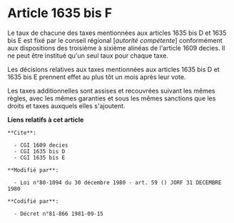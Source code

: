 # Article 1635 bis F

Le taux de chacune des taxes mentionnées aux articles 1635 bis D et 1635 bis E est fixé par le conseil régional [*autorité
compétente*] conformément aux dispositions des troisième à sixième alinéas de l'article 1609 decies. Il ne peut être institué
qu'un seul taux pour chaque taxe.

Les décisions relatives aux taxes mentionnées aux articles 1635 bis D et 1635 bis E prennent effet au plus tôt un mois après
leur vote.

Les taxes additionnelles sont assises et recouvrées suivant les mêmes règles, avec les mêmes garanties et sous les mêmes
sanctions que les droits et taxes auxquels elles s'ajoutent.

**Liens relatifs à cet article**

	**Cite**:

	  - CGI 1609 decies
	  - CGI 1635 bis D
	  - CGI 1635 bis E

	**Modifié par**:

	  - Loi n°80-1094 du 30 décembre 1980 - art. 59 () JORF 31 DECEMBRE 1980

	**Codifié par**:

	  - Décret n°81-866 1981-09-15
